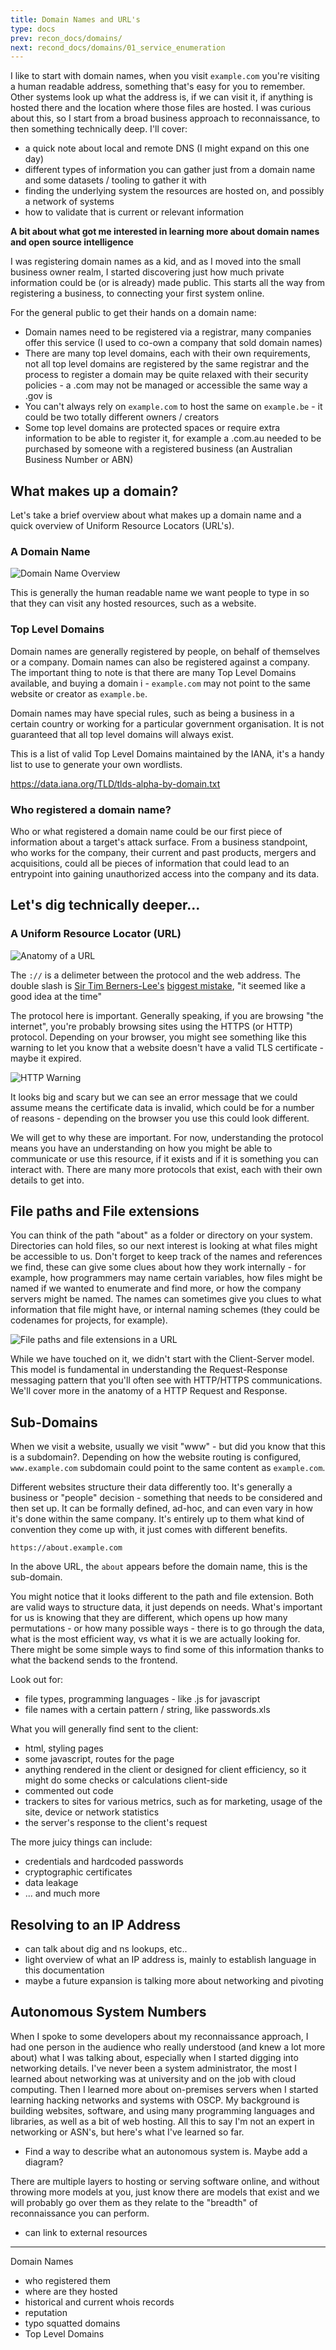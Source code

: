 ```yaml
---
title: Domain Names and URL's
type: docs
prev: recon_docs/domains/
next: recond_docs/domains/01_service_enumeration
---
```


I like to start with domain names, when you visit `example.com` you're visiting a human readable address, something that's easy for you to remember. Other systems look up what the address is, if we can visit it, if anything is hosted there and the location where those files are hosted. I was curious about this, so I start from a broad business approach to reconnaissance, to then something technically deep. I'll cover:

- a quick note about local and remote DNS (I might expand on this one day)
- different types of information you can gather just from a domain name and some datasets / tooling to gather it with
- finding the underlying system the resources are hosted on, and possibly a network of systems
- how to validate that is current or relevant information

**A bit about what got me interested in learning more about domain names and open source intelligence**

I was registering domain names as a kid, and as I moved into the small business owner realm, I started discovering just how much private information could be (or is already) made public. This starts all the way from registering a business, to connecting your first system online. 

For the general public to get their hands on a domain name:

- Domain names need to be registered via a registrar, many companies offer this service (I used to co-own a company that sold domain names)
- There are many top level domains, each with their own requirements, not all top level domains are registered by the same registrar and the process to register a domain may be quite relaxed with their security policies - a .com may not be managed or accessible the same way a .gov is
- You can't always rely on `example.com` to host the same on `example.be` - it could be two totally different owners / creators
- Some top level domains are protected spaces or require extra information to be able to register it, for example a .com.au needed to be purchased by someone with a registered business (an Australian Business Number or ABN)


## What makes up a domain?

Let's take a brief overview about what makes up a domain name and a quick overview of Uniform Resource Locators (URL's).

### A Domain Name

![Domain Name Overview](/images/domain_name.png)


This is generally the human readable name we want people to type in so that they can visit any hosted resources, such as a website.

### Top Level Domains

Domain names are generally registered by people, on behalf of themselves or a company. Domain names can also be registered against a company. The important thing to note is that there are many Top Level Domains available, and buying a domain i - `example.com` may not point to the same website or creator as `example.be`. 

Domain names may have special rules, such as being a business in a certain country or working for a particular government organisation. It is not guaranteed that all top level domains will always exist.

This is a list of valid Top Level Domains maintained by the IANA, it's a handy list to use to generate your own wordlists.

https://data.iana.org/TLD/tlds-alpha-by-domain.txt


### Who registered a domain name?

Who or what registered a domain name could be our first piece of information about a target's attack surface. From a business standpoint, who works for the company, their current and past products, mergers and acquisitions, could all be pieces of information that could lead to an entrypoint into gaining unauthorized access into the company and its data.


## Let's dig technically deeper...

### A Uniform Resource Locator (URL)

![Anatomy of a URL](/images/anatomy_URL.png)

The `://` is a delimeter between the protocol and the web address. The double slash is [Sir Tim Berners-Lee's](https://en.wikipedia.org/wiki/Tim_Berners-Lee) [biggest mistake](https://archive.nytimes.com/bits.blogs.nytimes.com/2009/10/12/the-webs-inventor-regrets-one-small-thing/), "it seemed like a good idea at the time"

The protocol here is important. Generally speaking, if you are browsing "the internet", you're probably browsing sites using the HTTPS (or HTTP) protocol. Depending on your browser, you might see something like this warning to let you know that a website doesn't have a valid TLS certificate - maybe it expired. 

![HTTP Warning](/images/http_warning.png)

It looks big and scary but we can see an error message that we could assume means the certificate data is invalid, which could be for a number of reasons - depending on the browser you use this could look different.

We will get to why these are important. For now, understanding the protocol means you have an understanding on how you might be able to communicate or use this resource, if it exists and if it is something you can interact with. There are many more protocols that exist, each with their own details to get into.

## File paths and File extensions

You can think of the path "about" as a folder or directory on your system. Directories can hold files, so our next interest is looking at what files might be accessible to us. Don't forget to keep track of the names and references we find, these can give some clues about how they work internally - for example, how programmers may name certain variables, how files might be named if we wanted to enumerate and find more, or how the company servers might be named. The names can sometimes give you clues to what information that file might have, or internal naming schemes (they could be codenames for projects, for example).

![File paths and file extensions in a URL](/images/domains_file_ext.png)

While we have touched on it, we didn't start with the Client-Server model. This model is fundamental in understanding the Request-Response messaging pattern that you'll often see with HTTP/HTTPS communications. We'll cover more in the anatomy of a HTTP Request and Response.
## Sub-Domains

When we visit a website, usually we visit "www" - but did you know that this is a subdomain?. Depending on how the website routing is configured, `www.example.com` subdomain could point to the same content as `example.com`. 

Different websites structure their data differently too. It's generally a business or "people" decision - something that needs to be considered and then set up. It can be formally defined, ad-hoc, and can even vary in how it's done within the same company. It's entirely up to them what kind of convention they come up with, it just comes with different benefits. 

`https://about.example.com`

In the above URL, the `about` appears before the domain name, this is the sub-domain.

You might notice that it looks different to the path and file extension. Both are valid ways to structure data, it just depends on needs. What's important for us is knowing that they are different, which opens up how many permutations - or how many possible ways - there is to go through the data, what is the most efficient way, vs what it is we are actually looking for. There might be some simple ways to find some of this information thanks to what the backend sends to the frontend.

Look out for:

- file types, programming languages - like .js for javascript
- file names with a certain pattern / string, like passwords.xls

What you will generally find sent to the client:

- html, styling pages
- some javascript, routes for the page
- anything rendered in the client or designed for client efficiency, so it might do some checks or calculations client-side
- commented out code
- trackers to sites for various metrics, such as for marketing, usage of the site, device or network statistics
- the server's response to the client's request

The more juicy things can include:

- credentials and hardcoded passwords
- cryptographic certificates
- data leakage
- ... and much more

## Resolving to an IP Address

- can talk about dig and ns lookups, etc..
- light overview of what an IP address is, mainly to establish language in this documentation
- maybe a future expansion is talking more about networking and pivoting


## Autonomous System Numbers

When I spoke to some developers about my reconnaissance approach, I had one person in the audience who really understood (and knew a lot more about) what I was talking about, especially when I started digging into networking details. I've never been a system administrator, the most I learned about networking was at university and on the job with cloud computing. Then I learned more about on-premises servers when I started learning hacking networks and systems with OSCP. My background is building websites, software, and using many programming languages and libraries, as well as a bit of web hosting. All this to say I'm not an expert in networking or ASN's, but here's what I've learned so far.

- Find a way to describe what an autonomous system is. Maybe add a diagram?

There are multiple layers to hosting or serving software online, and without throwing more models at you, just know there are models that exist and we will probably go over them as they relate to the "breadth" of reconnaissance you can perform. 

- can link to external resources

---

Domain Names

- who registered them
- where are they hosted
- historical and current whois records
- reputation
- typo squatted domains
- Top Level Domains
